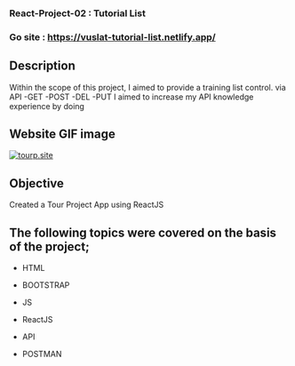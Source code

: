 ### React-Project-02 : Tutorial List
### Go site : https://vuslat-tutorial-list.netlify.app/
## Description
Within the scope of this project, I aimed to provide a training list control.
via API
-GET
-POST
-DEL
-PUT
I aimed to increase my API knowledge experience by doing

## Website GIF image
<a href="https://vuslat-tutorial-list.netlify.app/" ><img src="https://github.com/muhammedvuslat/Projects/blob/master/1_React%20Project/02_Task-List/task-list-app/public/Untitled%20(1).gif" alt="tourp.site"></a>



## Objective
Created a Tour Project App using ReactJS

## The following topics were covered on the basis of the project;
- HTML

- BOOTSTRAP

- JS

- ReactJS

- API

- POSTMAN
